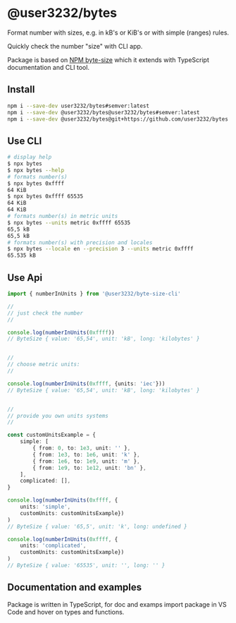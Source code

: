 # @user3232/bytes

Format number with sizes, e.g. in kB's or KiB's
or with simple (ranges) rules.

Quickly check the number "size" with CLI app.

Package is based on [NPM byte-size](https://www.npmjs.com/package/byte-size)
which it extends with TypeScript documentation and CLI tool.

## Install


``` sh
npm i --save-dev user3232/bytes#semver:latest
npm i --save-dev @user3232/bytes@user3232/bytes#semver:latest
npm i --save-dev @user3232/bytes@git+https://github.com/user3232/bytes.git#semver:latest
```

## Use CLI

```sh
# display help
$ npx bytes 
$ npx bytes --help
# formats number(s)
$ npx bytes 0xffff 
64 KiB
$ npx bytes 0xffff 65535
64 KiB
64 KiB
# formats number(s) in metric units
$ npx bytes --units metric 0xffff 65535
65,5 kB
65,5 kB
# formats number(s) with precision and locales
$ npx bytes --locale en --precision 3 --units metric 0xffff
65.535 kB
```

## Use Api 


```ts
import { numberInUnits } from '@user3232/byte-size-cli'

// 
// just check the number
// 

console.log(numberInUnits(0xffff))
// ByteSize { value: '65,54', unit: 'kB', long: 'kilobytes' }


// 
// choose metric units:
// 

console.log(numberInUnits(0xffff, {units: 'iec'}))
// ByteSize { value: '65,54', unit: 'kB', long: 'kilobytes' }


// 
// provide you own units systems
// 

const customUnitsExample = {
    simple: [
        { from: 0, to: 1e3, unit: '' },
        { from: 1e3, to: 1e6, unit: 'k' },
        { from: 1e6, to: 1e9, unit: 'm' },
        { from: 1e9, to: 1e12, unit: 'bn' },
    ],
    complicated: [],
}

console.log(numberInUnits(0xffff, {
    units: 'simple', 
    customUnits: customUnitsExample})
)
// ByteSize { value: '65,5', unit: 'k', long: undefined }

console.log(numberInUnits(0xffff, {
    units: 'complicated', 
    customUnits: customUnitsExample})
)
// ByteSize { value: '65535', unit: '', long: '' }

```

## Documentation and examples

Package is written in TypeScript, for doc and examps
import package in VS Code and hover on types and functions.

